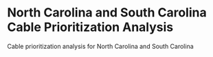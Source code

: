 # North Carolina and South Carolina Cable Prioritization Analysis
Cable prioritization analysis for North Carolina and South Carolina
